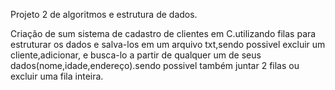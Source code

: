 Projeto 2 de algoritmos e estrutura de dados.

Criação de sum sistema de cadastro de clientes em C.utilizando filas para estruturar os dados e salva-los em um arquivo txt,sendo possivel excluir um cliente,adicionar, e busca-lo a partir de qualquer um de seus dados(nome,idade,endereço).sendo possivel também juntar 2 filas ou excluir uma fila inteira.
